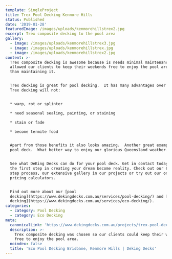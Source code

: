 ```yaml
---
template: SingleProject
title: Trex Pool Decking Kenmore Hills
status: Published
date: '2019-01-28'
featuredImage: /images/uploads/kenmorehillstrex2.jpg
excerpt: Trex composite decking to the pool area
gallery:
  - image: /images/uploads/kenmorehillstrex3.jpg
  - image: /images/uploads/kenmorehillstrex.jpg
  - image: /images/uploads/kenmorehillstrex2.jpg
content: >-
  Trex composite decking is awesome because is needs minimal maintenance.  This
  allowed our clients to keep their weekends free to enjoy the pool area, rather
  than maintaining it.


  Trex decking is great for pool decking.  It has many advantages over timber.
  Trex decking will not:


  * warp, rot or splinter

  * need seasonal sealing, painting, or staining

  * stain or fade

  * become termite food


  Apart from those benefits it also looks amazing.  Another great example of a
  pool deck.  What better way to enjoy our glorious Queensland weather.


  See what DeKing Decks can do for your pool deck. Get in contact today and take
  the first step in creating your dream become reality. Check out our 6 simple
  step process, our extensive gallery in our projects or try out our online
  pricing calculators.


  Find out more about our [pool
  decking](https://www.dekingdecks.com.au/services/pool-decking/) and [eco
  decking](https://www.dekingdecks.com.au/services/eco-decking/).
categories:
  - category: Pool Decking
  - category: Eco Decking
meta:
  canonicalLink: 'https://www.dekingdecks.com.au/projects/trex-pool-decking-kenmore-hills/'
  description: >-
    Trex composite decking was chosen so our clients could keep their weekends
    free to enjoy the pool area.
  noindex: false
  title: 'Eco Pool Decking Brisbane, Kenmore Hills | Deking Decks'
---
```


